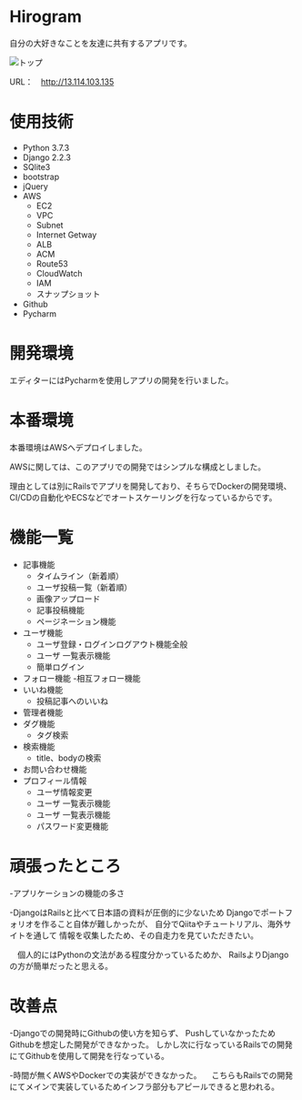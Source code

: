 # Hirogram
自分の大好きなことを友達に共有するアプリです。

<img alt="トップ" src="https://user-images.githubusercontent.com/36604680/68087603-e4e2d380-fe9a-11e9-8c5d-7fa915fbf1c8.png" />


URL：　http://13.114.103.135

# 使用技術

- Python 3.7.3
- Django 2.2.3
- SQlite3
- bootstrap
- jQuery
- AWS
  - EC2
  - VPC
  - Subnet
  - Internet Getway
  - ALB
  - ACM
  - Route53
  - CloudWatch
  - IAM
  - スナップショット
- Github
- Pycharm

# 開発環境
エディターにはPycharmを使用しアプリの開発を行いました。

# 本番環境
本番環境はAWSへデプロイしました。

AWSに関しては、このアプリでの開発ではシンプルな構成としました。

理由としては別にRailsでアプリを開発しており、そちらでDockerの開発環境、
CI/CDの自動化やECSなどでオートスケーリングを行なっているからです。

# 機能一覧
- 記事機能
  - タイムライン（新着順）
  - ユーザ投稿一覧（新着順）
  - 画像アップロード
  - 記事投稿機能
  - ページネーション機能
- ユーザ機能
  - ユーザ登録・ログインログアウト機能全般
  - ユーザ 一覧表示機能
  - 簡単ログイン
- フォロー機能
  -相互フォロー機能
- いいね機能
  - 投稿記事へのいいね
- 管理者機能
- ダグ機能
  - タグ検索
- 検索機能
  - title、bodyの検索
- お問い合わせ機能
- プロフィール情報
  - ユーザ情報変更
  - ユーザ 一覧表示機能
  - ユーザ 一覧表示機能
  - パスワード変更機能

# 頑張ったところ
 -アプリケーションの機能の多さ
 
 -DjangoはRailsと比べて日本語の資料が圧倒的に少ないため
  Djangoでポートフォリオを作ること自体が難しかったが、
  自分でQiitaやチュートリアル、海外サイトを通して
  情報を収集したため、その自走力を見ていただきたい。

　個人的にはPythonの文法がある程度分かっているためか、
  RailsよりDjangoの方が簡単だったと思える。

# 改善点
-Djangoでの開発時にGithubの使い方を知らず、
 PushしていなかったためGithubを想定した開発ができなかった。
 しかし次に行なっているRailsでの開発にてGithubを使用して開発を行なっている。

-時間が無くAWSやDockerでの実装ができなかった。
　こちらもRailsでの開発にてメインで実装しているためインフラ部分もアピールできると思われる。
 



